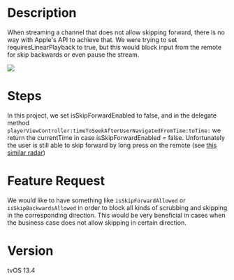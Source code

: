 # Description

When streaming a channel that does not allow skipping forward, there is no way with Apple's API to achieve that. 
We were trying to set requiresLinearPlayback to true, but this would block input from the remote for skip backwards or even pause the stream.

![](skipForward.gif)

# Steps
In this project, we set isSkipForwardEnabled to false, and in the delegate method `playerViewController:timeToSeekAfterUserNavigatedFromTime:toTime:` we return the currentTime in case isSkipForwardEnabled = false. 
Unfortunately the user is still able to skip forward by long press on the remote (see [this similar radar](https://github.com/dcordero/Radar-45550317))

# Feature Request
We would like to have something like `isSkipForwardAllowed` or `isSkipBackwardsAllowed` in order to block all kinds of scrubbing and skipping in the corresponding direction. 
This would be very beneficial in cases when the business case does not allow skipping in certain direction.

# Version
tvOS 13.4
